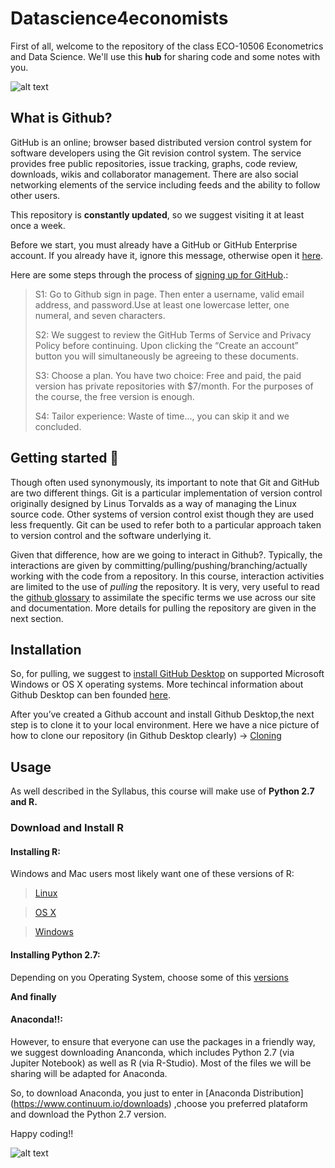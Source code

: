 # Datascience4economists 

First of all, welcome to the repository of the class ECO-10506 Econometrics and Data Science.
We'll use this __hub__ for sharing code and some notes with you. 

![alt text](https://enterprise.github.com/assets/home/integrations-graphic-751d7041ec159aad4acdf01d30a0685a6be2cf2b76eb2390d69f90e4ff5c67a7.svg)

## What is Github?

GitHub is an online; browser based distributed version control system for software developers using the Git revision control system. The service provides free public repositories, issue tracking, graphs, code review, downloads, wikis and collaborator management. There are also social networking elements of the service including feeds and the ability to follow other users.

 
This repository is **constantly updated**, so we suggest visiting it at least once a week. 

Before we start, you must already have a GitHub or GitHub Enterprise account. If you already have it, ignore this message, otherwise open it [here](https://github.com/join).  

Here are some steps through the process of [signing up for GitHub](https://github.com/join).:
>S1: Go to Github sign in page. Then enter a username, valid email address, and password.Use at least one lowercase letter, one numeral, and seven characters.
>
>S2: We suggest to review the GitHub Terms of Service and Privacy Policy before continuing. Upon clicking the “Create an account” button you will simultaneously be agreeing to these documents.
>
>S3: Choose a plan. You have two choice: Free and paid, the paid version has private repositories with $7/month. For the purposes of the course, the free version is enough.
>
>S4: Tailor experience: Waste of time..., you can skip it and we concluded.

## Getting started :dizzy:

Though often used synonymously, its important to note that Git and GitHub are two different things. Git is a particular implementation of version control originally designed by Linus Torvalds as a way of managing the Linux source code. Other systems of version control exist though they are used less frequently. Git can be used to refer both to a particular approach taken to version control and the software underlying it.

Given that difference, how are we going to interact in Github?. Typically, the interactions are given by committing/pulling/pushing/branching/actually working with the code from a repository. In this course, interaction activities are limited to the use of *pulling* the repository. It is very, very useful to read the [github glossary](https://help.github.com/articles/github-glossary/) to assimilate the specific terms we use across our site and documentation. More details for pulling the repository are given in the next section.


## Installation

So, for pulling, we suggest to [install GitHub Desktop](https://desktop.github.com/) on supported Microsoft Windows or OS X operating systems. More techincal information about Github Desktop can ben founded [here](https://services.github.com/on-demand/github-desktop/pull-request-github-desktop).

After you’ve created a Github account and install Github Desktop,the next step is to clone it to your local environment.
Here we have a nice picture of how to clone our repository (in Github Desktop clearly) -> [Cloning](https://services.github.com/on-demand/images/gifs/github-desktop/clone-repository-locally.gif)

## Usage

As well described in the Syllabus, this course will make use of **Python 2.7 and R.**

### Download and Install R


#### Installing R:

Windows and Mac users most likely want one of these versions of R:

> [Linux](https://cran.itam.mx/bin/linux/)

> [OS X](https://cran.itam.mx/bin/macosx/)

> [Windows](https://cran.itam.mx/bin/windows/)

#### Installing Python 2.7:

Depending on you Operating System, choose some of this [versions](https://www.python.org/downloads/release/python-2710/)

**And finally**

#### Anaconda!!:

However, to ensure that everyone can use the packages in a friendly way, we suggest downloading Ananconda, which includes Python 2.7 (via Jupiter Notebook) as well as R (via R-Studio). Most of the files we will be sharing will be adapted for Anaconda.

So, to download Anaconda, you just to enter in [Anaconda Distribution] (https://www.continuum.io/downloads) ,choose you preferred plataform and download the Python 2.7 version.

Happy coding!!

![alt text](https://i.pinimg.com/736x/2a/3b/6b/2a3b6bf153b1999994f1bdaa70853b16--star-wars-comics-war-comics.jpg)





